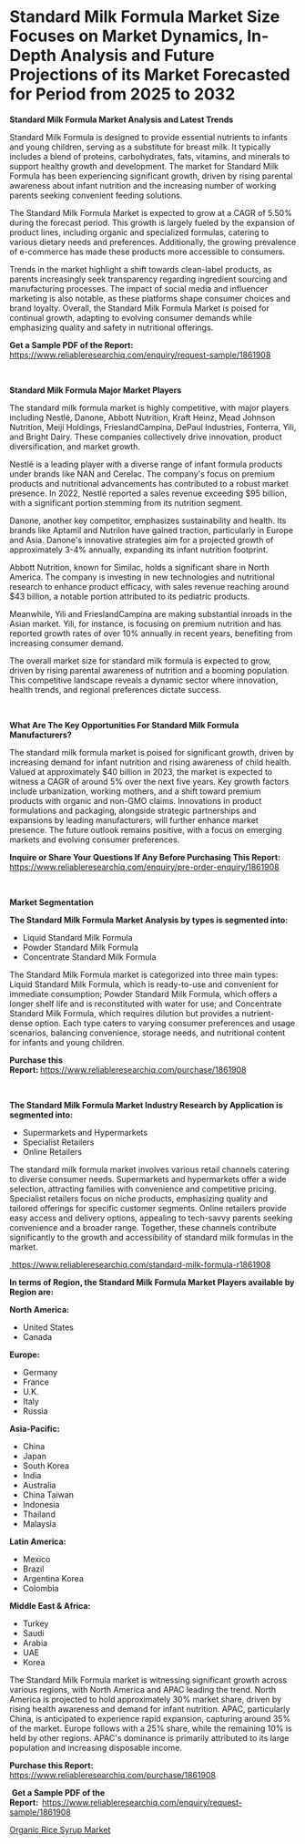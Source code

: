 <p><h1>Standard Milk Formula Market Size Focuses on Market Dynamics, In-Depth Analysis and Future Projections of its Market Forecasted for Period from 2025 to 2032</h1></p><p><strong>Standard Milk Formula Market Analysis and Latest Trends</strong></p>
<p><p>Standard Milk Formula is designed to provide essential nutrients to infants and young children, serving as a substitute for breast milk. It typically includes a blend of proteins, carbohydrates, fats, vitamins, and minerals to support healthy growth and development. The market for Standard Milk Formula has been experiencing significant growth, driven by rising parental awareness about infant nutrition and the increasing number of working parents seeking convenient feeding solutions. </p><p>The Standard Milk Formula Market is expected to grow at a CAGR of 5.50% during the forecast period. This growth is largely fueled by the expansion of product lines, including organic and specialized formulas, catering to various dietary needs and preferences. Additionally, the growing prevalence of e-commerce has made these products more accessible to consumers. </p><p>Trends in the market highlight a shift towards clean-label products, as parents increasingly seek transparency regarding ingredient sourcing and manufacturing processes. The impact of social media and influencer marketing is also notable, as these platforms shape consumer choices and brand loyalty. Overall, the Standard Milk Formula Market is poised for continual growth, adapting to evolving consumer demands while emphasizing quality and safety in nutritional offerings.</p></p>
<p><strong>Get a Sample PDF of the Report:&nbsp;</strong> <a href="https://www.reliableresearchiq.com/enquiry/request-sample/1861908?utm_campaign=2442&utm_medium=2&utm_source=Github&utm_content=ia&utm_term=14022025&utm_id=standard-milk-formula">https://www.reliableresearchiq.com/enquiry/request-sample/1861908</a></p>
<p>&nbsp;</p>
<p><strong>Standard Milk Formula Major Market Players</strong></p>
<p><p>The standard milk formula market is highly competitive, with major players including Nestlé, Danone, Abbott Nutrition, Kraft Heinz, Mead Johnson Nutrition, Meiji Holdings, FrieslandCampina, DePaul Industries, Fonterra, Yili, and Bright Dairy. These companies collectively drive innovation, product diversification, and market growth.</p><p>Nestlé is a leading player with a diverse range of infant formula products under brands like NAN and Cerelac. The company's focus on premium products and nutritional advancements has contributed to a robust market presence. In 2022, Nestlé reported a sales revenue exceeding $95 billion, with a significant portion stemming from its nutrition segment.</p><p>Danone, another key competitor, emphasizes sustainability and health. Its brands like Aptamil and Nutrilon have gained traction, particularly in Europe and Asia. Danone's innovative strategies aim for a projected growth of approximately 3-4% annually, expanding its infant nutrition footprint.</p><p>Abbott Nutrition, known for Similac, holds a significant share in North America. The company is investing in new technologies and nutritional research to enhance product efficacy, with sales revenue reaching around $43 billion, a notable portion attributed to its pediatric products.</p><p>Meanwhile, Yili and FrieslandCampina are making substantial inroads in the Asian market. Yili, for instance, is focusing on premium nutrition and has reported growth rates of over 10% annually in recent years, benefiting from increasing consumer demand.</p><p>The overall market size for standard milk formula is expected to grow, driven by rising parental awareness of nutrition and a booming population. This competitive landscape reveals a dynamic sector where innovation, health trends, and regional preferences dictate success.</p></p>
<p>&nbsp;</p>
<p><strong>What Are The Key Opportunities For Standard Milk Formula Manufacturers?</strong></p>
<p><p>The standard milk formula market is poised for significant growth, driven by increasing demand for infant nutrition and rising awareness of child health. Valued at approximately $40 billion in 2023, the market is expected to witness a CAGR of around 5% over the next five years. Key growth factors include urbanization, working mothers, and a shift toward premium products with organic and non-GMO claims. Innovations in product formulations and packaging, alongside strategic partnerships and expansions by leading manufacturers, will further enhance market presence. The future outlook remains positive, with a focus on emerging markets and evolving consumer preferences.</p></p>
<p><strong>Inquire or Share Your Questions If Any Before Purchasing This Report:</strong> <a href="https://www.reliableresearchiq.com/enquiry/pre-order-enquiry/1861908?utm_campaign=2442&utm_medium=2&utm_source=Github&utm_content=ia&utm_term=14022025&utm_id=standard-milk-formula">https://www.reliableresearchiq.com/enquiry/pre-order-enquiry/1861908</a></p>
<p>&nbsp;</p>
<p><strong>Market Segmentation</strong></p>
<p><strong>The Standard Milk Formula Market Analysis by types is segmented into:</strong></p>
<p><ul><li>Liquid Standard Milk Formula</li><li>Powder Standard Milk Formula</li><li>Concentrate Standard Milk Formula</li></ul></p>
<p><p>The Standard Milk Formula market is categorized into three main types: Liquid Standard Milk Formula, which is ready-to-use and convenient for immediate consumption; Powder Standard Milk Formula, which offers a longer shelf life and is reconstituted with water for use; and Concentrate Standard Milk Formula, which requires dilution but provides a nutrient-dense option. Each type caters to varying consumer preferences and usage scenarios, balancing convenience, storage needs, and nutritional content for infants and young children.</p></p>
<p><strong>Purchase this Report:&nbsp;</strong><a href="https://www.reliableresearchiq.com/purchase/1861908?utm_campaign=2442&utm_medium=2&utm_source=Github&utm_content=ia&utm_term=14022025&utm_id=standard-milk-formula">https://www.reliableresearchiq.com/purchase/1861908</a></p>
<p>&nbsp;</p>
<p><strong>The Standard Milk Formula Market Industry Research by Application is segmented into:</strong></p>
<p><ul><li>Supermarkets and Hypermarkets</li><li>Specialist Retailers</li><li>Online Retailers</li></ul></p>
<p><p>The standard milk formula market involves various retail channels catering to diverse consumer needs. Supermarkets and hypermarkets offer a wide selection, attracting families with convenience and competitive pricing. Specialist retailers focus on niche products, emphasizing quality and tailored offerings for specific customer segments. Online retailers provide easy access and delivery options, appealing to tech-savvy parents seeking convenience and a broader range. Together, these channels contribute significantly to the growth and accessibility of standard milk formulas in the market.</p></p>
<p><a href="https://www.reliableresearchiq.com/standard-milk-formula-r1861908?utm_campaign=2442&utm_medium=2&utm_source=Github&utm_content=ia&utm_term=14022025&utm_id=standard-milk-formula">&nbsp;https://www.reliableresearchiq.com/standard-milk-formula-r1861908</a></p>
<p><strong>In terms of Region, the Standard Milk Formula Market Players available by Region are:</strong></p>
<p>
    <p> <strong> North America: </strong>
        <ul>
            <li>United States</li>
            <li>Canada</li>
        </ul>
        </p> 
    <p> <strong> Europe: </strong>
        <ul>
            <li>Germany</li>
            <li>France</li>
            <li>U.K.</li>
            <li>Italy</li>
            <li>Russia</li>
        </ul>
        </p> 
    <p> <strong> Asia-Pacific: </strong>
        <ul>
            <li>China</li>
            <li>Japan</li>
            <li>South Korea</li>
            <li>India</li>
            <li>Australia</li>
            <li>China Taiwan</li>
            <li>Indonesia</li>
            <li>Thailand</li>
            <li>Malaysia</li>
        </ul>
        </p> 
    <p> <strong> Latin America: </strong>
        <ul>
            <li>Mexico</li>
            <li>Brazil</li>
            <li>Argentina Korea</li>
            <li>Colombia</li>
        </ul>
        </p> 
    <p> <strong> Middle East & Africa: </strong>
        <ul>
            <li>Turkey</li>
            <li>Saudi</li>
            <li>Arabia</li>
            <li>UAE</li>
            <li>Korea</li>
        </ul>
    </p>
    </p>
<p><p>The Standard Milk Formula market is witnessing significant growth across various regions, with North America and APAC leading the trend. North America is projected to hold approximately 30% market share, driven by rising health awareness and demand for infant nutrition. APAC, particularly China, is anticipated to experience rapid expansion, capturing around 35% of the market. Europe follows with a 25% share, while the remaining 10% is held by other regions. APAC's dominance is primarily attributed to its large population and increasing disposable income.</p></p>
<p><strong>Purchase this Report: </strong><a href="https://www.reliableresearchiq.com/purchase/1861908?utm_campaign=2442&utm_medium=2&utm_source=Github&utm_content=ia&utm_term=14022025&utm_id=standard-milk-formula">https://www.reliableresearchiq.com/purchase/1861908</a></p>
<p>&nbsp;<strong>Get a Sample PDF of the Report:&nbsp;&nbsp;</strong><a href="https://www.reliableresearchiq.com/enquiry/request-sample/1861908?utm_campaign=2442&utm_medium=2&utm_source=Github&utm_content=ia&utm_term=14022025&utm_id=standard-milk-formula">https://www.reliableresearchiq.com/enquiry/request-sample/1861908</a></p>
<p><strong></strong></p>
<p><p><a href="https://github.com/chaturberville8181/Market-Research-Report-List-1/blob/main/organic-rice-syrup-market.md?utm_campaign=2442&utm_medium=2&utm_source=Github&utm_content=ia&utm_term=14022025&utm_id=standard-milk-formula">Organic Rice Syrup Market</a></p></p>